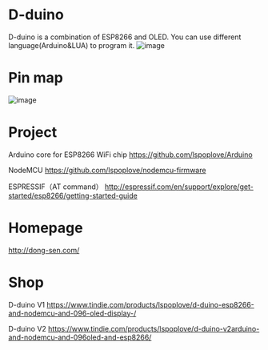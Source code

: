 # D-duino
D-duino is a combination of ESP8266 and OLED. You can use different language(Arduino&LUA) to program it.
![image](https://github.com/lspoplove/D-duino/blob/master/Documents/SAM_2094.JPG)
# Pin map
![image](https://github.com/lspoplove/D-duino/blob/master/Documents/D-duino.png)
# Project

Arduino core for ESP8266 WiFi chip
https://github.com/lspoplove/Arduino

NodeMCU
https://github.com/lspoplove/nodemcu-firmware

ESPRESSIF（AT command）
http://espressif.com/en/support/explore/get-started/esp8266/getting-started-guide

# Homepage
http://dong-sen.com/

# Shop

D-duino V1
https://www.tindie.com/products/lspoplove/d-duino-esp8266-and-nodemcu-and-096-oled-display-/

D-duino V2
https://www.tindie.com/products/lspoplove/d-duino-v2arduino-and-nodemcu-and-096oled-and-esp8266/

